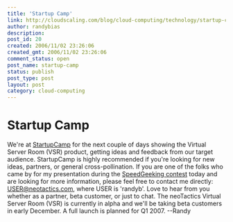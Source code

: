 ```yaml
---
title: 'Startup Camp'
link: http://cloudscaling.com/blog/cloud-computing/technology/startup-camp/
author: randybias
description: 
post_id: 20
created: 2006/11/02 23:26:06
created_gmt: 2006/11/02 23:26:06
comment_status: open
post_name: startup-camp
status: publish
post_type: post
layout: post
category: cloud-computing
---
```


# Startup Camp

We're at [StartupCamp](http://www.startupcamp.org) for the next couple of days showing the Virtual Server Room (VSR) product, getting ideas and feedback from our target audience. StartupCamp is highly recommended if you're looking for new ideas, partners, or general cross-pollination. If you are one of the folks who came by for my presentation during the [SpeedGeeking contest](http://wiki.startupcamp.org/wiki/SpeedGeeking) today and are looking for more information, please feel free to contact me directly: USER@neotactics.com, where USER is 'randyb'. Love to hear from you whether as a partner, beta customer, or just to chat. The neoTactics Virtual Server Room (VSR) is currently in alpha and we'll be taking beta customers in early December. A full launch is planned for Q1 2007. \--Randy